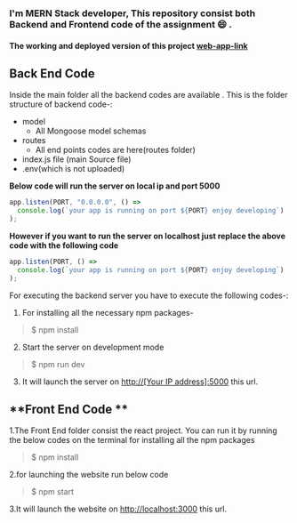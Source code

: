 ### I'm MERN Stack developer, This repository consist both Backend and Frontend code of the assignment :smile: .

#### The working and deployed version of this project [web-app-link](https://dev-stack-balram.herokuapp.com/)

## **Back End Code**

Inside the main folder all the backend codes are available . This is the folder structure of backend code-:

- model
  - All Mongoose model schemas
- routes
  - All end points codes are here(routes folder)
- index.js file (main Source file)
- .env(which is not uploaded)

**Below code will run the server on local ip and port 5000**

```javascript
app.listen(PORT, "0.0.0.0", () =>
  console.log(`your app is running on port ${PORT} enjoy developing`)
);
```

**However if you want to run the server on localhost just replace the above code with the following code**

```javascript
app.listen(PORT, () =>
  console.log(`your app is running on port ${PORT} enjoy developing`)
);
```

For executing the backend server you have to execute the following codes-:

1. For installing all the necessary npm packages-

> \$ npm install

2. Start the server on development mode

> \$ npm run dev

3. It will launch the server on [http://[Your IP address]:5000](http://localhost:5000) this url.

## **Front End Code **

1.The Front End folder consist the react project. You can run it by running the below codes on the terminal for installing all the npm packages

> \$ npm install

2.for launching the website run below code

> \$ npm start

3.It will launch the website on [http://localhost:3000](http://localhost:3000) this url.
